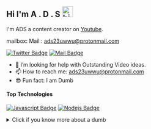## Hi I'm A . D . S <img src="https://user-images.githubusercontent.com/1303154/88677602-1635ba80-d120-11ea-84d8-d263ba5fc3c0.gif" width="28px" alt="hi">
I'm ADS a content creator on [Youtube](https://www.youtube.com/channel/UCZXP2KuQxarloSuxnOcPaTw).

mailbox: Mail : ads23uwwu@protonmail.com

[![Twitter Badge](https://img.shields.io/badge/-@Ipenywis-1ca0f1?style=flat&labelColor=1ca0f1&logo=twitter&logoColor=white&link=https://twitter.com/Ipenywis)](https://twitter.com/jin_uwwu)
[![Mail Badge](https://img.shields.io/badge/-CoderOne-e74c3c?style=flat&labelColor=e74c3c&logo=youtube&logoColor=white)](https://instagram.com/ads_23uwu)


- 🤔 I’m looking for help with Outstanding Video ideas.
- 📫 How to reach me: ads23uwwu@protonmail.com
- 😎 Fun fact: I am Dumb

#### Top Technologies

[![Javascript Badge](https://img.shields.io/badge/-Javascript-F0DB4F?style=for-the-badge&labelColor=black&logo=javascript&logoColor=F0DB4F)](#)
[![Nodejs Badge](https://img.shields.io/badge/-Nodejs-3C873A?style=for-the-badge&labelColor=black&logo=node.js&logoColor=3C873A)](#)


<details>
<summary>
  Click if you know more about a dumb
</summary>

<br >

Nothing special what did you expect? huh1?
